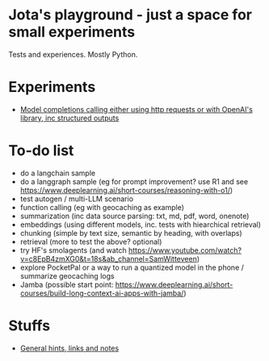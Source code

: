 # Jota's playground - just a space for small experiments

Tests and experiences. Mostly Python.


# Experiments

- [Model completions calling either using http requests or with OpenAI's library, inc structured outputs](01.ModelCalling/README.md)

# To-do list

- do a langchain sample
- do a langgraph sample (eg for prompt improvement? use R1 and see https://www.deeplearning.ai/short-courses/reasoning-with-o1/)
- test autogen / multi-LLM scenario
- function calling (eg with geocaching as example)
- summarization (inc data source parsing: txt, md, pdf, word, onenote)
- embeddings (using different models, inc. tests with hiearchical retrieval)
- chunking (simple by text size, semantic by heading, with overlaps)
- retrieval (more to test the above? optional)
- try HF's smolagents (and watch https://www.youtube.com/watch?v=c8EpB4zmXG0&t=18s&ab_channel=SamWitteveen)
- explore PocketPal or a way to run a quantized model in the phone / summarize geocaching logs
- Jamba (possible start point: https://www.deeplearning.ai/short-courses/build-long-context-ai-apps-with-jamba/)

# Stuffs

- [General hints, links and notes](GeneralNotes.md)
